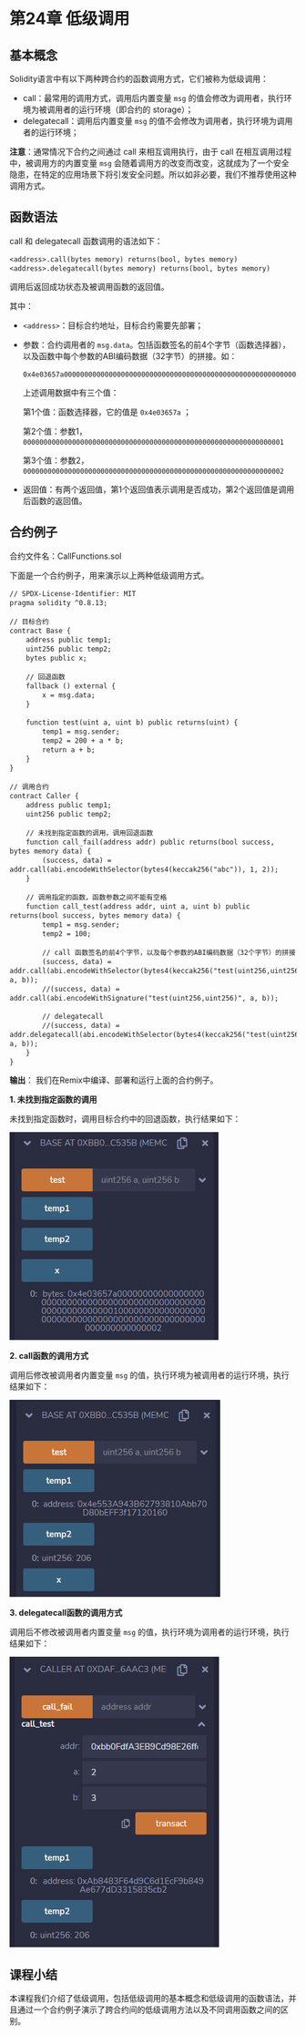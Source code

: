 # 第24章 低级调用

## 基本概念

Solidity语言中有以下两种跨合约的函数调用方式，它们被称为低级调用：

+ call：最常用的调用方式，调用后内置变量 `msg` 的值会修改为调用者，执行环境为被调用者的运行环境（即合约的 storage）；
+ delegatecall：调用后内置变量 `msg` 的值不会修改为调用者，执行环境为调用者的运行环境；

**注意**：通常情况下合约之间通过 call 来相互调用执行，由于 call 在相互调用过程中，被调用方的内置变量 `msg` 会随着调用方的改变而改变，这就成为了一个安全隐患，在特定的应用场景下将引发安全问题。所以如非必要，我们不推荐使用这种调用方式。

## 函数语法

call 和 delegatecall 函数调用的语法如下：

```
<address>.call(bytes memory) returns(bool, bytes memory)
<address>.delegatecall(bytes memory) returns(bool, bytes memory)
```

调用后返回成功状态及被调用函数的返回值。

其中：

+ `<address>`：目标合约地址，目标合约需要先部署；

+ 参数：合约调用者的 `msg.data`。包括函数签名的前4个字节（函数选择器），以及函数中每个参数的ABI编码数据（32字节）的拼接。如：

  ```
  0x4e03657a00000000000000000000000000000000000000000000000000000000000000010000000000000000000000000000000000000000000000000000000000000002
  ```

  上述调用数据中有三个值：

  第1个值：函数选择器，它的值是 `0x4e03657a` ；

  第2个值：参数1，`0000000000000000000000000000000000000000000000000000000000000001`

  第3个值：参数2，`0000000000000000000000000000000000000000000000000000000000000002`

+ 返回值：有两个返回值，第1个返回值表示调用是否成功，第2个返回值是调用后函数的返回值。

## 合约例子

合约文件名：CallFunctions.sol

下面是一个合约例子，用来演示以上两种低级调用方式。

```
// SPDX-License-Identifier: MIT
pragma solidity ^0.8.13;

// 目标合约
contract Base {
    address public temp1;
    uint256 public temp2;
    bytes public x;

    // 回退函数
    fallback () external {
        x = msg.data;
    }

    function test(uint a, uint b) public returns(uint) {
        temp1 = msg.sender;
        temp2 = 200 + a * b;
        return a + b;
    }
}

// 调用合约
contract Caller {
    address public temp1;
    uint256 public temp2;

    // 未找到指定函数的调用，调用回退函数
    function call_fail(address addr) public returns(bool success, bytes memory data) {
        (success, data) = addr.call(abi.encodeWithSelector(bytes4(keccak256("abc")), 1, 2));
    }

    // 调用指定的函数，函数参数之间不能有空格
    function call_test(address addr, uint a, uint b) public returns(bool success, bytes memory data) {
        temp1 = msg.sender;
        temp2 = 100;

        // call 函数签名的前4个字节，以及每个参数的ABI编码数据（32个字节）的拼接
        (success, data) = addr.call(abi.encodeWithSelector(bytes4(keccak256("test(uint256,uint256)")), a, b));
        //(success, data) = addr.call(abi.encodeWithSignature("test(uint256,uint256)", a, b));

        // delegatecall
        //(success, data) = addr.delegatecall(abi.encodeWithSelector(bytes4(keccak256("test(uint256,uint256)")), a, b));
    }
}
```

**输出**： 我们在Remix中编译、部署和运行上面的合约例子。

**1.  未找到指定函数的调用**

未找到指定函数时，调用目标合约中的回退函数，执行结果如下：

![](./images/remix-callfunctions-1.png)

**2. call函数的调用方式**

调用后修改被调用者内置变量 `msg` 的值，执行环境为被调用者的运行环境，执行结果如下：

![](./images/remix-callfunctions-2.png)

**3. delegatecall函数的调用方式**

调用后不修改被调用者内置变量 `msg` 的值，执行环境为调用者的运行环境，执行结果如下：

![](./images/remix-callfunctions-3.png)

## 课程小结

本课程我们介绍了低级调用，包括低级调用的基本概念和低级调用的函数语法，并且通过一个合约例子演示了跨合约间的低级调用方法以及不同调用函数之间的区别。


